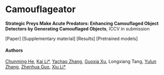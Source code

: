 # Camouflageator
**Strategic Preys Make Acute Predators: Enhancing Camouflaged Object Detectors by Generating Camouflaged Objects**,  ICCV in submission

[Paper] [Supplementary material] [Results] [Pretrained models]

#### Authors
[Chunming He](https://chunminghe.github.io/), [Kai Li*](http://kailigo.github.io/), [Yachao Zhang](https://yachao-zhang.github.io/), [Guoxia Xu](https://scholar.google.com/citations?user=tfwlUZkAAAAJ&hl=en), Longxiang Tang, [Yulun Zhang](https://yulunzhang.com/), [Zhenhua Guo](https://scholar.google.com/citations?user=dbR6bD0AAAAJ&hl=en), [Xiu Li*](https://scholar.google.com/citations?user=Xrh1OIUAAAAJ&hl=en)
